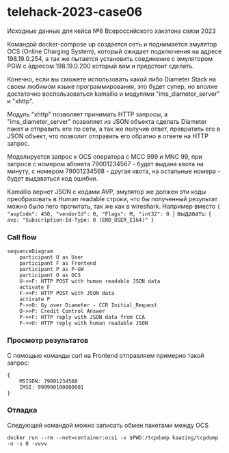 # telehack-2023-case06
Исходные данные для кейса №6 Всероссийского хакатона связи 2023

Командой docker-compose up создается сеть и поднимается эмулятор OCS (Online Charging System), который ожидает подключения на адресе 198.19.0.254, а так же пытается установить соединение с эмулятором PGW c адресом 198.19.0.200 который вам и предстоит сделать.

Конечно, если вы сможете использовать какой либо Diameter Stack на своем любимом языке программирования, это будет супер, но вполне достаточно воспользоваться kamailio и модулями  "ims_diameter_server" и "xhttp".

Модуль "xhttp" позволяет принимать HTTP запросы, а  "ims_diameter_server" позволяет из JSON объекта сделать Diameter пакет и отправить его по сети, а так же получив ответ, превратить его в JSON объект, что позволит отправить его обратно в ответе на HTTP запрос.

Моделируется запрос к OCS оператора с MCC 999 и MNC 99, при запросе с номером абонета 79001234567 - будет выдана квота на минуту, с номером 79001234568 - другая квота, на остальные номера - будет выдаваться код ошибки.

Kamailio вернет JSON с кодами AVP, эмулятор же должен эти коды преобразовать в Human readable строки, что бы полученный результат можно было лего прочитать, так же как в wireshark. Например вместо  ```{ "avpCode": 450, "vendorId": 0, "Flags": M, "int32": 0 }```  выдавать: ```{ avp: "Subscription-Id-Type: 0 (END_USER_E164)" }```

### Call flow

```mermaid
sequenceDiagram
    participant U as User
    participant F as Frontend
    participant P as P-GW
    participant O as OCS
    U->>F: HTTP POST with human readable JSON data
    activate F
    F->>P: HTTP POST with JSON data
    activate P
    P->>O: Gy over Diameter - CCR Initial_Request
    O->>P: Credit Control Answer
    P->>F: HTTP reply with JSON data from CCA
    F->>U: HTTP reply with human readable JSON
```

### Просмотр результатов

C помощью команды curl на Frontend отправляем примерно такой запрос:
```
{
    MSISDN: 79001234568
    IMSI: 999990100000001
} 
```

### Отладка
Следующей командой можно записать обмен пакетами между OCS
```
docker run --rm --net=container:ocs1 -v $PWD:/tcpdump kaazing/tcpdump -n -s 0 -vvvv
```